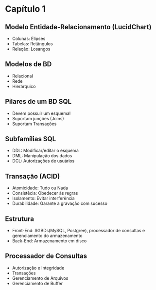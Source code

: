 # Capítulo 1

## Modelo Entidade-Relacionamento (LucidChart)
- Colunas: Elipses
- Tabelas: Retângulos
- Relação: Losangos

## Modelos de BD
- Relacional
- Rede
- Hierárquico

## Pilares de um BD SQL
- Devem possuir um esquema!
- Suportam junções (Joins)
- Suportam Transações

## Subfamílias SQL
- DDL: Modificar/editar o esquema
- DML: Manipulação dos dados
- DCL: Autorizações de usuários

## Transação (ACID)
- Atomicidade: Tudo ou Nada
- Consistêcia: Obedecer às regras
- Isolamento: Evitar interferência
- Durabilidade: Garante a gravação com sucesso

## Estrutura
- Front-End: SGBDs(MySQL, Postgree), processador de consultas e gerenciamento do armazenamento
- Back-End: Armazenamento em disco

## Processador de Consultas
- Autorização e Integridade
- Transações
- Gerenciamento de Arquivos
- Gerenciamento de Buffer
